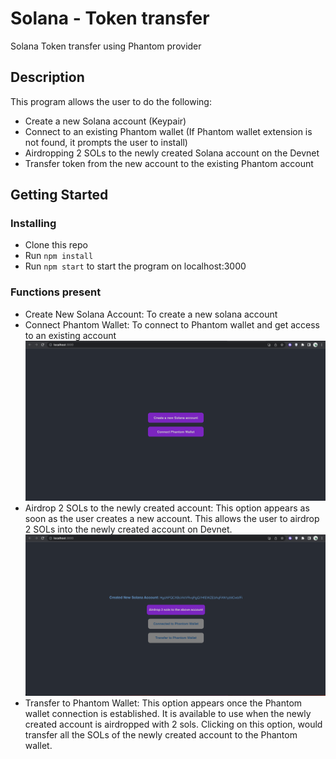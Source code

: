 # Solana - Token transfer

Solana Token transfer using Phantom provider

## Description

This program allows the user to do the following:
* Create a new Solana account (Keypair)
* Connect to an existing Phantom wallet (If Phantom wallet extension is not found, it prompts the user to install)
* Airdropping 2 SOLs to the newly created Solana account on the Devnet
* Transfer token from the new account to the existing Phantom account

## Getting Started

### Installing

* Clone this repo 
* Run `npm install` 
* Run `npm start` to start the program on localhost:3000

### Functions present

* Create New Solana Account: To create a new solana account
* Connect Phantom Wallet: To connect to Phantom wallet and get access to an existing account
![Initial Screen](./screenshots/initial_screen.png)
* Airdrop 2 SOLs to the newly created account: This option appears as soon as the user creates a new account. This allows the user to airdrop 2 SOLs into the newly created account on Devnet.
![Airdrop option](./screenshots/new_account_created.png)
* Transfer to Phantom Wallet: This option appears once the Phantom wallet connection is established. It is available to use when the newly created account is airdropped with 2 sols. Clicking on this option, would transfer all the SOLs of the newly created account to the Phantom wallet.